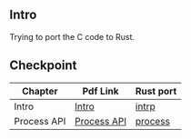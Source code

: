 ## Intro

Trying to port the C code to Rust.


## Checkpoint

| Chapter     | Pdf Link                                                          | Rust port             |
| ----------- | ----------------------------------------------------------------- | --------------------- |
| Intro       | [Intro](https://pages.cs.wisc.edu/~remzi/OSTEP/intro.pdf)         | [intrp](./intro/)     |
| Process API | [Process API](https://pages.cs.wisc.edu/~remzi/OSTEP/cpu-api.pdf) | [process](./process/) |
